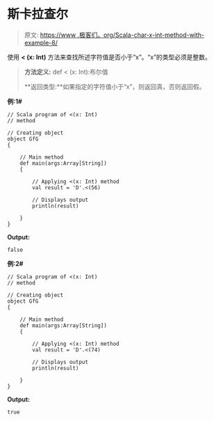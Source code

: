 # 斯卡拉查尔

> 原文: [https://www .极客们。org/Scala-char-x-int-method-with-example-8/](https://www.geeksforgeeks.org/scala-char-x-int-method-with-example-8/)

使用 **< (x: Int)** 方法来查找所述字符值是否小于“x”。“x”的类型必须是整数。

> **方法定义:** def < (x: Int):布尔值
> 
> **返回类型:**如果指定的字符值小于“x”，则返回真，否则返回假。

**例:1#**

```
// Scala program of <(x: Int)
// method

// Creating object
object GfG
{ 

    // Main method
    def main(args:Array[String])
    {

        // Applying <(x: Int) method 
        val result = 'D'.<(56)

        // Displays output
        println(result)

    }
} 
```

**Output:**

```
false

```

**例:2#**

```
// Scala program of <(x: Int)
// method

// Creating object
object GfG
{ 

    // Main method
    def main(args:Array[String])
    {

        // Applying <(x: Int) method
        val result = 'D'.<(74)

        // Displays output
        println(result)

    }
}   
```

**Output:**

```
true

```